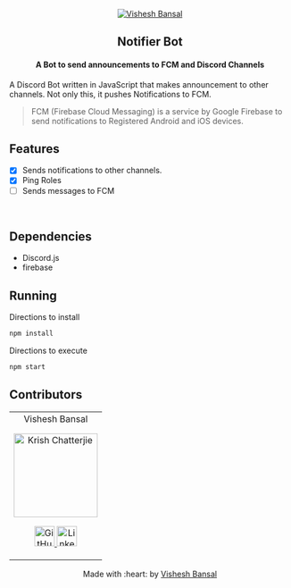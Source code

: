 <p align="center">
<a href="https://visheshbansal.ml">
	<img src="https://i.ibb.co/KxrdfnF/vishesh-white.png" alt="Vishesh Bansal"/>
</a>
	<h2 align="center"> Notifier Bot </h2>
	<h4 align="center"> A Bot to send announcements to FCM and Discord Channels </h4>
</p>

A Discord Bot written in JavaScript that makes announcement to other channels. Not only this, it pushes Notifications to FCM.
> FCM (Firebase Cloud Messaging) is a service by Google Firebase to send notifications to Registered Android and iOS devices.


## Features
- [X] Sends notifications to other channels.
- [X] Ping Roles
- [ ] Sends messages to FCM 

<br>

## Dependencies
 - Discord.js
 - firebase


## Running


Directions to install 
```bash
npm install
```

Directions to execute

```bash
npm start
```

## Contributors

<table>
	<tr align="center">
		<td>
		Vishesh Bansal
		<p align="center">
			<img src = "https://avatars.githubusercontent.com/u/22132836?s=460&u=08d3940b7ee0105037b88175319ba7f09f83b159&v=4" width="150" height="150" alt="Krish Chatterjie">
		</p>
			<p align="center">
				<a href = "https://github.com/VisheshBansal">
					<img src = "http://www.iconninja.com/files/241/825/211/round-collaboration-social-github-code-circle-network-icon.svg" width="36" height = "36" alt="GitHub"/>
				</a>
				<a href = "https://www.linkedin.com/in/bansalvishesh">
					<img src = "http://www.iconninja.com/files/863/607/751/network-linkedin-social-connection-circular-circle-media-icon.svg" width="36" height="36" alt="LinkedIn"/>
				</a>
			</p>
		</td>
	</tr>
</table>

<p align="center">
	Made with :heart: by <a href="https://github.com/VisheshBansal">Vishesh Bansal</a>
</p>

